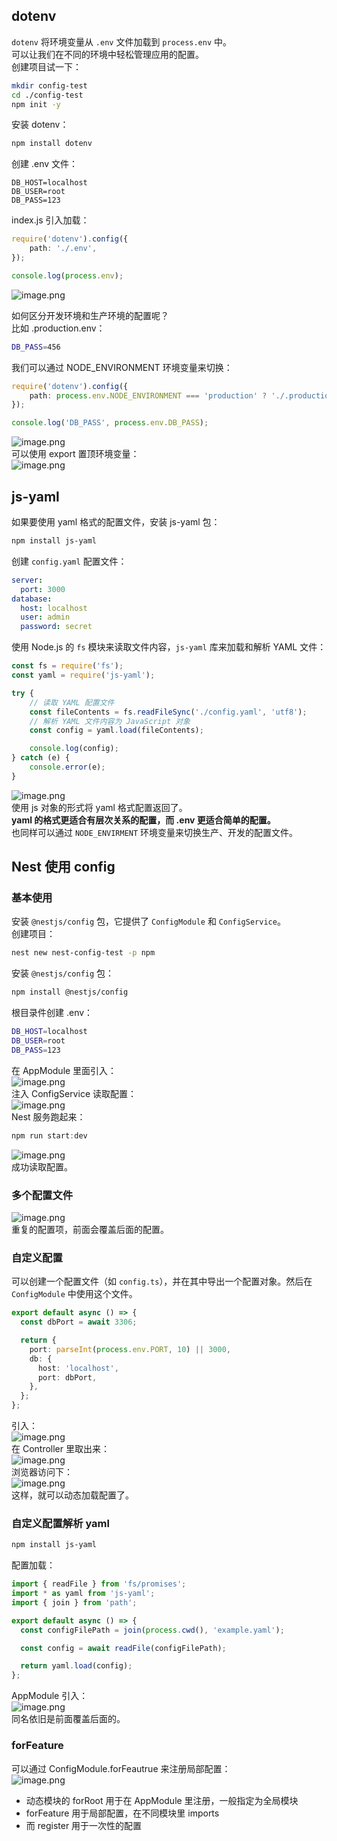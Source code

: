 ## dotenv
`dotenv` 将环境变量从 `.env` 文件加载到 `process.env` 中。<br />可以让我们在不同的环境中轻松管理应用的配置。<br />创建项目试一下：
```bash
mkdir config-test
cd ./config-test
npm init -y
```
安装 dotenv：
```bash
npm install dotenv
```
创建 .env 文件：
```
DB_HOST=localhost
DB_USER=root
DB_PASS=123
```
index.js 引入加载：
```typescript
require('dotenv').config({
	path: './.env',
});

console.log(process.env);
```
![image.png](https://cdn.nlark.com/yuque/0/2024/png/21596389/1708082213199-0028cba1-341d-4d9a-8d65-63c2c0be89d5.png#averageHue=%232f2f2e&clientId=ud477c65f-47e7-4&from=paste&height=261&id=uaf675041&originHeight=522&originWidth=1872&originalType=binary&ratio=2&rotation=0&showTitle=false&size=126368&status=done&style=none&taskId=ua7923d64-44fa-4dc5-80ca-18b0ebd4187&title=&width=936)

如何区分开发环境和生产环境的配置呢？<br />比如 .production.env：
```bash
DB_PASS=456
```
我们可以通过 NODE_ENVIRONMENT 环境变量来切换：
```typescript
require('dotenv').config({
	path: process.env.NODE_ENVIRONMENT === 'production' ? './.production.env' : './.env',
});

console.log('DB_PASS', process.env.DB_PASS);
```
![image.png](https://cdn.nlark.com/yuque/0/2024/png/21596389/1708075626951-603f5e64-b4b2-46b2-9541-5312a9254f73.png#averageHue=%23404040&clientId=u3d7b88bf-6ccc-4&from=paste&height=85&id=u0976186e&originHeight=170&originWidth=1072&originalType=binary&ratio=2&rotation=0&showTitle=false&size=42869&status=done&style=none&taskId=uaa979710-c674-40cd-8039-13725294af8&title=&width=536)<br />可以使用 export 置顶环境变量：<br />![image.png](https://cdn.nlark.com/yuque/0/2024/png/21596389/1708075758257-bfbed9e6-4d67-4bdf-8e21-95d25b6b83be.png#averageHue=%23434343&clientId=u3d7b88bf-6ccc-4&from=paste&height=42&id=u84e617cb&originHeight=84&originWidth=802&originalType=binary&ratio=2&rotation=0&showTitle=false&size=19309&status=done&style=none&taskId=ufae9ec5a-cc77-4975-94ba-43a8a0e37a5&title=&width=401)

## js-yaml
如果要使用 yaml 格式的配置文件，安装 js-yaml 包：
```bash
npm install js-yaml
```
创建 `config.yaml` 配置文件：
```yaml
server:
  port: 3000
database:
  host: localhost
  user: admin
  password: secret
```
使用 Node.js 的 `fs` 模块来读取文件内容，`js-yaml` 库来加载和解析 YAML 文件：
```javascript
const fs = require('fs');
const yaml = require('js-yaml');

try {
	// 读取 YAML 配置文件
	const fileContents = fs.readFileSync('./config.yaml', 'utf8');
	// 解析 YAML 文件内容为 JavaScript 对象
	const config = yaml.load(fileContents);

	console.log(config);
} catch (e) {
	console.error(e);
}
```
![image.png](https://cdn.nlark.com/yuque/0/2024/png/21596389/1708078734049-0016dccb-e5be-4aaf-a873-a885fd8aecc7.png#averageHue=%23353535&clientId=ufbe2a7ae-f99d-4&from=paste&height=69&id=ufabe66f9&originHeight=138&originWidth=956&originalType=binary&ratio=2&rotation=0&showTitle=false&size=22218&status=done&style=none&taskId=u768fba60-47c3-44cd-bdc3-3e907dae758&title=&width=478)<br />使用 js 对象的形式将 yaml 格式配置返回了。<br />**yaml 的格式更适合有层次关系的配置，而 .env 更适合简单的配置。**<br />也同样可以通过 `NODE_ENVIRMENT` 环境变量来切换生产、开发的配置文件。

## Nest 使用 config
### 基本使用
安装 `@nestjs/config` 包，它提供了 `ConfigModule` 和 `ConfigService`。<br />创建项目：
```bash
nest new nest-config-test -p npm
```
安装 `@nestjs/config` 包：
```bash
npm install @nestjs/config
```
根目录件创建 .env：
```bash
DB_HOST=localhost
DB_USER=root
DB_PASS=123
```
在 AppModule 里面引入：<br />![image.png](https://cdn.nlark.com/yuque/0/2024/png/21596389/1708082296690-ed4f8333-7e55-4d3c-b856-6ed3260728cc.png#averageHue=%23322e2b&clientId=ud477c65f-47e7-4&from=paste&height=283&id=u3f7bd0ba&originHeight=566&originWidth=988&originalType=binary&ratio=2&rotation=0&showTitle=false&size=78935&status=done&style=none&taskId=u20acc6f1-75dd-4f43-a45c-c4ec6949172&title=&width=494)<br />注入 ConfigService 读取配置：<br />![image.png](https://cdn.nlark.com/yuque/0/2024/png/21596389/1708237712554-a06d20f2-0ac7-42dc-bd62-41915db8f945.png#averageHue=%232e2d2b&clientId=uf004f41d-413b-4&from=paste&height=151&id=u016f6050&originHeight=302&originWidth=1282&originalType=binary&ratio=2&rotation=0&showTitle=false&size=40923&status=done&style=none&taskId=uf0be9fae-33cd-49f9-931b-f7155841f8d&title=&width=641)<br />Nest 服务跑起来：
```typescript
npm run start:dev
```
![image.png](https://cdn.nlark.com/yuque/0/2024/png/21596389/1708237738828-89ef0c03-e118-451c-8480-ae70bc95b923.png#averageHue=%23f6f6f6&clientId=uf004f41d-413b-4&from=paste&height=74&id=u251095f4&originHeight=148&originWidth=540&originalType=binary&ratio=2&rotation=0&showTitle=false&size=10473&status=done&style=none&taskId=u732a307e-90c6-4ace-b498-99436d6b02f&title=&width=270)<br />成功读取配置。

### 多个配置文件
![image.png](https://cdn.nlark.com/yuque/0/2024/png/21596389/1708238374232-11322fb5-93a7-42c4-9d4c-dd5eed46d5fe.png#averageHue=%232e2d2b&clientId=uf004f41d-413b-4&from=paste&height=286&id=ua1443a06&originHeight=572&originWidth=1414&originalType=binary&ratio=2&rotation=0&showTitle=false&size=87126&status=done&style=none&taskId=uf6792e8e-96da-441a-ac52-6e065003f8f&title=&width=707)<br />重复的配置项，前面会覆盖后面的配置。



### 自定义配置
可以创建一个配置文件（如 `config.ts`），并在其中导出一个配置对象。然后在 `ConfigModule` 中使用这个文件。
```typescript
export default async () => {
  const dbPort = await 3306;

  return {
    port: parseInt(process.env.PORT, 10) || 3000,
    db: {
      host: 'localhost',
      port: dbPort,
    },
  };
};
```
引入：<br />![image.png](https://cdn.nlark.com/yuque/0/2023/png/21596389/1688226397022-434ea609-30fe-4a49-a01c-3175017bf106.png#averageHue=%23302d2b&clientId=u95a57e15-2a6c-4&from=paste&height=324&id=u62177231&originHeight=648&originWidth=698&originalType=binary&ratio=2&rotation=0&showTitle=false&size=67127&status=done&style=none&taskId=ua8fcd294-d31f-4342-bd0f-e775e47fae1&title=&width=349)<br />在 Controller 里取出来：<br />![image.png](https://cdn.nlark.com/yuque/0/2023/png/21596389/1688226419492-50b8e9ba-1028-40d4-8a62-bb8ee781b97a.png#averageHue=%232f2d2b&clientId=u95a57e15-2a6c-4&from=paste&height=160&id=ufad111cf&originHeight=320&originWidth=822&originalType=binary&ratio=2&rotation=0&showTitle=false&size=26760&status=done&style=none&taskId=u53a40f01-7036-400f-b67d-64be3e6bbde&title=&width=411)<br />浏览器访问下：<br />![image.png](https://cdn.nlark.com/yuque/0/2023/png/21596389/1688226463845-40f07be9-49ec-4244-a8c7-5a7020e14ff6.png#averageHue=%23292825&clientId=u95a57e15-2a6c-4&from=paste&height=74&id=u7cd4fed1&originHeight=148&originWidth=646&originalType=binary&ratio=2&rotation=0&showTitle=false&size=18865&status=done&style=none&taskId=u07b1c8b1-b1b9-49de-b52f-764efbd344a&title=&width=323)<br />这样，就可以动态加载配置了。

### 自定义配置解析 yaml
```bash
npm install js-yaml
```
配置加载：
```typescript
import { readFile } from 'fs/promises';
import * as yaml from 'js-yaml';
import { join } from 'path';

export default async () => {
  const configFilePath = join(process.cwd(), 'example.yaml');

  const config = await readFile(configFilePath);

  return yaml.load(config);
};
```
AppModule 引入：<br />![image.png](https://cdn.nlark.com/yuque/0/2023/png/21596389/1688226977820-a2b572a1-9e83-441f-a18b-5cc946e98479.png#averageHue=%23312e2b&clientId=u95a57e15-2a6c-4&from=paste&height=271&id=ue0d2d638&originHeight=542&originWidth=680&originalType=binary&ratio=2&rotation=0&showTitle=false&size=59188&status=done&style=none&taskId=u58790ccf-be1c-453c-a5ac-e2602038ded&title=&width=340)<br />同名依旧是前面覆盖后面的。

### forFeature
可以通过 ConfigModule.forFeautrue 来注册局部配置：<br />![image.png](https://cdn.nlark.com/yuque/0/2023/png/21596389/1688227583335-709c67ab-dd2e-4c20-ae53-b62788006703.png#averageHue=%232e2d2b&clientId=u95a57e15-2a6c-4&from=paste&height=325&id=u4529d0c1&originHeight=650&originWidth=772&originalType=binary&ratio=2&rotation=0&showTitle=false&size=62930&status=done&style=none&taskId=ubd20887a-3852-4d2d-8283-ce93e4bfab4&title=&width=386)

- 动态模块的 forRoot 用于在 AppModule 里注册，一般指定为全局模块
- forFeature 用于局部配置，在不同模块里 imports
- 而 register 用于一次性的配置
